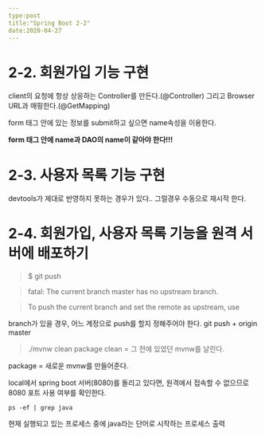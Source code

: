 ```yaml
---
type:post
title:"Spring Boot 2-2"
date:2020-04-27
---
```


# 2-2. 회원가입 기능 구현

client의 요청에 항상 상응하는 Controller를 만든다.(@Controller) 그리고 Browser URL과 매핑한다.(@GetMapping)

form 태그 안에 있는 정보를 submit하고 싶으면 name속성을 이용한다.

**form 태그 안에 name과 DAO의 name이 같아야 한다!!!**

# 2-3. 사용자 목록 기능 구현

devtools가 제대로 반영하지 못하는 경우가 있다.. 그럴경우 수동으로 재시작 한다.

# 2-4. 회원가입, 사용자 목록 기능을 원격 서버에 배포하기


>$ git push

>fatal: The current branch master has no upstream branch.

>To push the current branch and set the remote as upstream, use

branch가 있을 경우, 어느 계정으로 push를 할지 정해주어야 한다.
git push + origin master

>./mvnw clean package
clean = 그 전에 있었던 mvnw를 날린다.

package = 새로운 mvnw를 만들어준다.

local에서 spring boot 서버(8080)를 돌리고 있다면, 원격에서 접속할 수 없으므로 8080 포트 사용 여부를 확인한다.

```
ps -ef | grep java
```

현재 실행되고 있는 프로세스 중에 java라는 단어로 시작하는 프로세스 출력 
